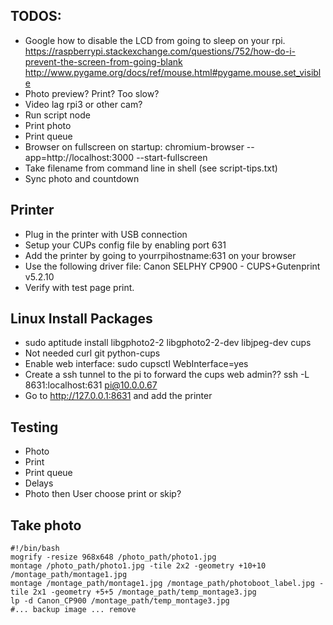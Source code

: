## TODOS:

* Google how to disable the LCD from going to sleep on your rpi. https://raspberrypi.stackexchange.com/questions/752/how-do-i-prevent-the-screen-from-going-blank http://www.pygame.org/docs/ref/mouse.html#pygame.mouse.set_visible
* Photo preview? Print? Too slow?
* Video lag rpi3 or other cam?
* Run script node
* Print photo
* Print queue
* Browser on fullscreen on startup: chromium-browser --app=http://localhost:3000 --start-fullscreen
* Take filename from command line in shell (see script-tips.txt)
* Sync photo and countdown

## Printer

* Plug in the printer with USB connection
* Setup your CUPs config file by enabling port 631
* Add the printer by going to yourrpihostname:631 on your browser
* Use the following driver file: Canon SELPHY CP900 - CUPS+Gutenprint v5.2.10
* Verify with test page print.

## Linux Install Packages

* sudo aptitude install libgphoto2-2 libgphoto2-2-dev libjpeg-dev cups
* Not needed curl git python-cups
* Enable web interface: sudo cupsctl WebInterface=yes
* Create a ssh tunnel to the pi to forward the cups web admin?? ssh -L 8631:localhost:631 pi@10.0.0.67
* Go to http://127.0.0.1:8631 and add the printer

## Testing

* Photo
* Print
* Print queue
* Delays
* Photo then User choose print or skip?

## Take photo

```
#!/bin/bash
mogrify -resize 968x648 /photo_path/photo1.jpg
montage /photo_path/photo1.jpg -tile 2x2 -geometry +10+10 /montage_path/montage1.jpg
montage /montage_path/montage1.jpg /montage_path/photoboot_label.jpg -tile 2x1 -geometry +5+5 /montage_path/temp_montage3.jpg
lp -d Canon_CP900 /montage_path/temp_montage3.jpg
#... backup image ... remove
```
